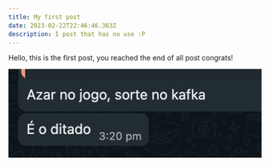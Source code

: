 ```yaml
---
title: My first post
date: 2023-02-22T22:46:46.363Z
description: I post that has no use :P
---
```

Hello, this is the first post, you reached the end of all post congrats!

![Bad luck in the game, luck in kafka. It's the saying.](screen-shot-2022-12-09-at-15.21.10.png "A joke in portuguese")

